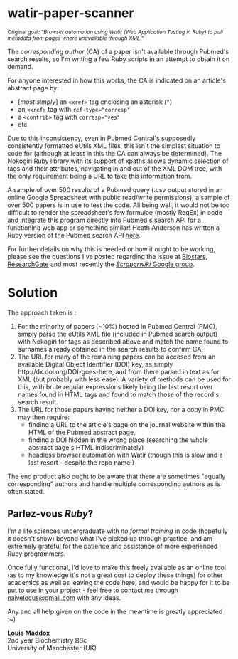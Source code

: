 watir-paper-scanner
===================

<sup>Original goal: "<i>Browser automation using Watir (Web Application Testing in Ruby) to pull metadata from pages where unavailable through XML.</i>"</sup>

The <i>corresponding author</i> (CA) of a paper isn't available through Pubmed's search results, so I'm writing a few Ruby scripts in an attempt to obtain it on demand.

For anyone interested in how this works, the CA is indicated on an article's abstract page by:
<ul>
<li> [<i>most simply</i>] an <code>&lt;xref&gt;</code> tag enclosing an asterisk (*)
<li> an <code>&lt;xref&gt;</code> tag with <code>ref-type="corresp"</code>
<li> a <code>&lt;contrib&gt;</code> tag with <code>corresp="yes"</code>
<li> etc.
</ul>

Due to this inconsistency, even in Pubmed Central's supposedly consistently formatted eUtils XML files, this isn't the simplest situation to code for (although at least in this the CA can always be determined). The Nokogiri Ruby library with its support of xpaths allows dynamic selection of tags and their attributes, navigating in and out of the XML DOM tree, with the only requirement being a URL to take this information from.

A sample of over 500 results of a Pubmed query (.csv output stored in an online Google Spreadsheet with public read/write permissions), a sample of over 500 papers is in use to test the code. All being well, it would not be too difficult to render the spreadsheet's few formulae (mostly RegEx) in code and integrate this program directly into Pubmed's search API for a functioning web app or something similar! Heath Anderson has written a Ruby version of the Pubmed search API <a href="https://gist.github.com/handerson/2703006">here</a>.

For further details on why this is needed or how it ought to be working, please see the questions I've posted regarding the issue at <a href="http://www.biostars.org/p/82578/">Biostars</a>, <a href="http://researchgate.net/post/Is_it_possible_to_obtain_corresponding_author_from_DOI_metadata">ResearchGate</a> and most recently the <i><a href="https://groups.google.com/forum/#!topic/scraperwiki/uVfQ866Xr5U">Scraperwiki</i> Google group</a>.

Solution
===================

The approach taken is :
<ol>
<li>For the minority of papers (~10%) hosted in Pubmed Central (PMC), simply parse the eUtils XML file (included in Pubmed search output) with Nokogiri for tags as described above and match the name found to surnames already obtained in the search results to confirm CA.
<li>The URL for many of the remaining papers can be accesed from an available Digital Object Identifier (DOI) key, as simply http://dx.doi.org/DOI-goes-here, and from there parsed in text as for XML (but probably with less ease). A variety of methods can be used for this, with brute regular expressions likely being the last resort over names found in HTML tags and found to match those of the record's search result.
<li>The URL for those papers having neither a DOI key, nor a copy in PMC may then require:
<ul>
<li>finding a URL to the article's page on the journal website within the HTML of the Pubmed abstract page,
<li>finding a DOI hidden in the wrong place (searching the whole abstract page's HTML indiscriminately)
<li>headless browser automation with Watir (though this is slow and a last resort - despite the repo name!)
</ul>
</ol>

The end product also ought to be aware that there are sometimes "equally corresponding" authors and handle multiple corresponding authors as is often stated.

<h2>Parlez-vous <i>Ruby</i>?</h2>
I'm a life sciences undergraduate with <i>no formal training</i> in code (hopefully it doesn't show) beyond what I've picked up through practice, and am extremely grateful for the patience and assistance of more experienced Ruby programmers.

Once fully functional, I'd love to make this freely available as an online tool (as to my knowledge it's not a great cost to deploy these things) for other academics as well as leaving the code here, and would be happy for it to be put to use in your project - feel free to contact me through naivelocus@gmail.com with any ideas.

Any and all help given on the code in the meantime is greatly appreciated :~)

<b>Louis Maddox</b><br />
2nd year Biochemistry BSc<br />
University of Manchester (UK)
